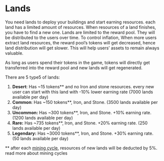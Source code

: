 # Lands

You need lands to deploy your buildings and start earning resources. each land has a limited amount of resources. When resources of a land finishes, you have to find a new one. Lands are limited to the reward pool. They will be distributed to the users over time. To control inflation, When more users extract land resources, the reward pool’s tokens will get decreased, hence land distribution will get slower. This will help users’ assets to remain always valuable.&#x20;

As long as users spend their tokens in the game, tokens will directly get transferred into the reward pool and new lands will get regenerated.

There are 5 type5 of lands:

1. **Desert**: Has \~15 tokens\*\* and no Iron and stone resources. every new user can start with this land with -10% lower earning rate (7000 lands available per day)
2. **Common**: Has \~150 tokens\*\*, Iron, and Stone. (3500 lands available per day)
3. **Uncommon:** Has \~300 tokens\*\*, Iron, and Stone. +10% earning rate. (1200 lands available per day)
4. **Rare:** Has \~735 tokens\*\*, Iron, and Stone. +20% earning rate. (250 lands available per day)
5. **Legendary:** Has \~3000 tokens\*\*, Iron, and Stone. +30% earning rate. (50 lands available per day)

\*\* after each [mining cycle](../tokenomics/price-stability.md#mining-cycles), resources of new lands will be deducted by 5%. read more about mining cycles

